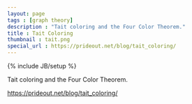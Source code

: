 ```yaml
---
layout: page
tags : [graph theory]
description : "Tait coloring and the Four Color Theorem."
title : Tait Coloring
thumbnail : tait.png
special_url : https://prideout.net/blog/tait_coloring/
---
```

{% include JB/setup %}

Tait coloring and the Four Color Theorem.

https://prideout.net/blog/tait_coloring/
